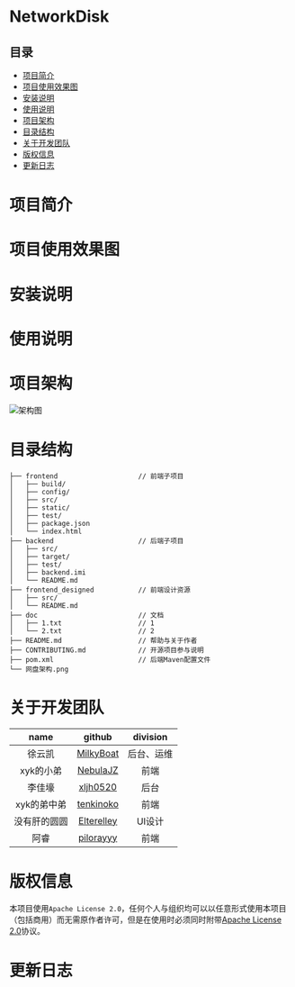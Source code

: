 # NetworkDisk

## 目录
+ [项目简介](#项目简介)
+ [项目使用效果图](#项目使用效果图)
+ [安装说明](#安装说明)
+ [使用说明](#使用说明)
+ [项目架构](#项目架构)
+ [目录结构](#目录结构)
+ [关于开发团队](#关于开发团队)
+ [版权信息](#版权信息)
+ [更新日志](#更新日志)

# 项目简介

# 项目使用效果图

# 安装说明

# 使用说明

# 项目架构
![架构图](https://raw.githubusercontent.com/MilkyBoat/NetDisk/master/网盘框架(暂定).png)

# 目录结构
```
├── frontend					// 前端子项目
│   ├── build/
│   ├── config/
│   ├── src/
│   ├── static/
│   ├── test/
│   ├── package.json
│   └── index.html
├── backend						// 后端子项目
│   ├── src/
│   ├── target/
│   ├── test/
│   ├── backend.imi
│   └── README.md
├── frontend_designed			// 前端设计资源
│   ├── src/
│   └── README.md
├── doc							// 文档
│   ├── 1.txt					// 1
│   └── 2.txt					// 2
├── README.md					// 帮助与关于作者
├── CONTRIBUTING.md				// 开源项目参与说明
├── pom.xml						// 后端Maven配置文件
└── 网盘架构.png
```

# 关于开发团队

|     name     |                   github                    |  division  |
| :----------: | :-----------------------------------------: | :--------: |
|    徐云凯    | [MilkyBoat](https://github.com/MilkyBoat/)  | 后台、运维 |
|  xyk的小弟   |  [NebulaJZ](https://github.com/NebulaJZ/)   |    前端    |
|    李佳壕    |  [xljh0520](https://github.com/xljh0520/)   |    后台    |
| xyk的弟中弟  | [tenkinoko](https://github.com/tenkinoko/)  |    前端    |
| 没有肝的圆圆 | [Elterelley](https://github.com/Elterelley) |   UI设计   |
|     阿睿     |  [pilorayyy](https://github.com/pilorayyy)  |    前端    |

# 版权信息
本项目使用`Apache License 2.0`，任何个人与组织均可以以任意形式使用本项目（包括商用）而无需原作者许可，但是在使用时必须同时附带[Apache License 2.0](https://raw.githubusercontent.com/MilkyBoat/NetDisk/master/LICENSE)协议。

# 更新日志

